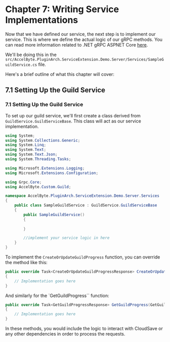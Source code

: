 # Chapter 7: Writing Service Implementations

Now that we have defined our service, the next step is to implement our service. 
This is where we define the actual logic of our gRPC methods.
You can read more information related to .NET gRPC ASPNET Core [here](https://learn.microsoft.com/en-us/aspnet/core/grpc/?view=aspnetcore-6.0).

We'll be doing this in the `src/AccelByte.PluginArch.ServiceExtension.Demo.Server/Services/SampleGuildService.cs` file.

Here's a brief outline of what this chapter will cover:

## 7.1 Setting Up the Guild Service

### 7.1 Setting Up the Guild Service
To set up our guild service, we'll first create a class derived from `GuildService.GuildServiceBase`. This class will act as our service implementation.

```csharp
using System;
using System.Collections.Generic;
using System.Linq;
using System.Text;
using System.Text.Json;
using System.Threading.Tasks;

using Microsoft.Extensions.Logging;
using Microsoft.Extensions.Configuration;

using Grpc.Core;
using AccelByte.Custom.Guild;

namespace AccelByte.PluginArch.ServiceExtension.Demo.Server.Services
{
    public class SampleGuildService : GuildService.GuildServiceBase
    {
        public SampleGuildService()
        {
                                    
        }

        //implement your service logic in here
    }
}

```

To implement the `CreateOrUpdateGuildProgress` function, you can override the method like this:
```csharp
public override Task<CreateOrUpdateGuildProgressResponse> CreateOrUpdateGuildProgress(CreateOrUpdateGuildProgressRequest request, ServerCallContext context)
{
    // Implementation goes here
}
```

And similarly for the `GetGuildProgress`` function:

```csharp
public override Task<GetGuildProgressResponse> GetGuildProgress(GetGuildProgressRequest request, ServerCallContext context)
{
    // Implementation goes here
}
```

In these methods, you would include the logic to interact with CloudSave or 
any other dependencies in order to process the requests.
